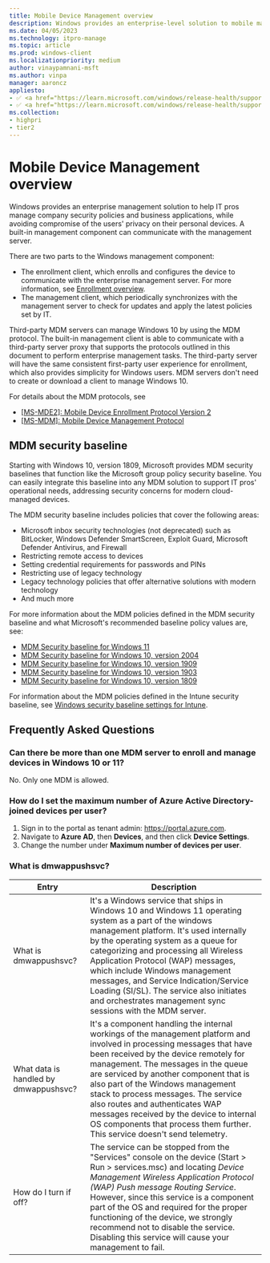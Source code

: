 ```yaml
---
title: Mobile Device Management overview
description: Windows provides an enterprise-level solution to mobile management, to help IT pros comply with security policies while avoiding compromise of user's privacy.
ms.date: 04/05/2023
ms.technology: itpro-manage
ms.topic: article
ms.prod: windows-client
ms.localizationpriority: medium
author: vinaypamnani-msft
ms.author: vinpa
manager: aaroncz
appliesto:
- ✅ <a href="https://learn.microsoft.com/windows/release-health/supported-versions-windows-client" target="_blank">Windows 11</a>
- ✅ <a href="https://learn.microsoft.com/windows/release-health/supported-versions-windows-client" target="_blank">Windows 10</a>
ms.collection:
- highpri
- tier2
---
```


# Mobile Device Management overview

Windows provides an enterprise management solution to help IT pros manage company security policies and business applications, while avoiding compromise of the users' privacy on their personal devices. A built-in management component can communicate with the management server.

There are two parts to the Windows management component:

- The enrollment client, which enrolls and configures the device to communicate with the enterprise management server. For more information, see [Enrollment overview](mobile-device-enrollment.md).
- The management client, which periodically synchronizes with the management server to check for updates and apply the latest policies set by IT.

Third-party MDM servers can manage Windows 10 by using the MDM protocol. The built-in management client is able to communicate with a third-party server proxy that supports the protocols outlined in this document to perform enterprise management tasks. The third-party server will have the same consistent first-party user experience for enrollment, which also provides simplicity for Windows users. MDM servers don't need to create or download a client to manage Windows 10.

For details about the MDM protocols, see

- [[MS-MDE2]: Mobile Device Enrollment Protocol Version 2](/openspecs/windows_protocols/ms-mde2/4d7eadd5-3951-4f1c-8159-c39e07cbe692)
- [[MS-MDM]: Mobile Device Management Protocol](/openspecs/windows_protocols/ms-mdm/33769a92-ac31-47ef-ae7b-dc8501f7104f)

## MDM security baseline

Starting with Windows 10, version 1809, Microsoft provides MDM security baselines that function like the Microsoft group policy security baseline. You can easily integrate this baseline into any MDM solution to support IT pros' operational needs, addressing security concerns for modern cloud-managed devices.

The MDM security baseline includes policies that cover the following areas:

- Microsoft inbox security technologies (not deprecated) such as BitLocker, Windows Defender SmartScreen, Exploit Guard, Microsoft Defender Antivirus, and Firewall
- Restricting remote access to devices
- Setting credential requirements for passwords and PINs
- Restricting use of legacy technology
- Legacy technology policies that offer alternative solutions with modern technology
- And much more

For more information about the MDM policies defined in the MDM security baseline and what Microsoft's recommended baseline policy values are, see:

- [MDM Security baseline for Windows 11](https://download.microsoft.com/download/2/C/4/2C418EC7-31E0-4A74-8928-6DCD512F9A46/Windows11-MDM-SecurityBaseLine-Document.zip)
- [MDM Security baseline for Windows 10, version 2004](https://download.microsoft.com/download/2/C/4/2C418EC7-31E0-4A74-8928-6DCD512F9A46/2004-MDM-SecurityBaseLine-Document.zip)
- [MDM Security baseline for Windows 10, version 1909](https://download.microsoft.com/download/2/C/4/2C418EC7-31E0-4A74-8928-6DCD512F9A46/1909-MDM-SecurityBaseLine-Document.zip)
- [MDM Security baseline for Windows 10, version 1903](https://download.microsoft.com/download/2/C/4/2C418EC7-31E0-4A74-8928-6DCD512F9A46/1903-MDM-SecurityBaseLine-Document.zip)
- [MDM Security baseline for Windows 10, version 1809](https://download.microsoft.com/download/2/C/4/2C418EC7-31E0-4A74-8928-6DCD512F9A46/1809-MDM-SecurityBaseLine-Document-[Preview].zip)

For information about the MDM policies defined in the Intune security baseline, see [Windows security baseline settings for Intune](/mem/intune/protect/security-baseline-settings-mdm-all).

## Frequently Asked Questions

### Can there be more than one MDM server to enroll and manage devices in Windows 10 or 11?

No. Only one MDM is allowed.

### How do I set the maximum number of Azure Active Directory-joined devices per user?

1. Sign in to the portal as tenant admin: <https://portal.azure.com>.
1. Navigate to **Azure AD**, then **Devices**, and then click **Device Settings**.
1. Change the number under **Maximum number of devices per user**.

### What is dmwappushsvc?

| Entry | Description |
| --------------- | -------------------- |
| What is dmwappushsvc? | It's a Windows service that ships in Windows 10 and Windows 11 operating system as a part of the windows management platform. It's used internally by the operating system as a queue for categorizing and processing all Wireless Application Protocol (WAP) messages, which include Windows management messages, and Service Indication/Service Loading (SI/SL). The service also initiates and orchestrates management sync sessions with the MDM server. |
| What data is handled by dmwappushsvc? | It's a component handling the internal workings of the management platform and involved in processing messages that have been received by the device remotely for management. The messages in the queue are serviced by another component that is also part of the Windows management stack to process messages. The service also routes and authenticates WAP messages received by the device to internal OS components that process them further. This service doesn't send telemetry. |
| How do I turn if off? | The service can be stopped from the "Services" console on the device (Start > Run > services.msc) and locating *Device Management Wireless Application Protocol (WAP) Push message Routing Service*. However, since this service is a component part of the OS and  required for the proper functioning of the device, we strongly recommend not to disable the service. Disabling this service will cause your management to fail. |
